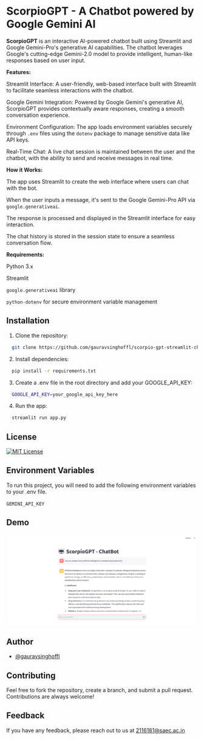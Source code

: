 
# ScorpioGPT - A Chatbot powered by Google Gemini AI

**ScorpioGPT** is an interactive AI-powered chatbot built using Streamlit and Google Gemini-Pro's generative AI capabilities. The chatbot leverages Google's cutting-edge Gemini-2.0 model to provide intelligent, human-like responses based on user input.

**Features:**

Streamlit Interface: A user-friendly, web-based interface built with Streamlit to facilitate seamless interactions with the chatbot.

Google Gemini Integration: Powered by Google Gemini's generative AI, ScorpioGPT provides contextually aware responses, creating a smooth conversation experience.

Environment Configuration: The app loads environment variables securely through `.env` files using the `dotenv` package to manage sensitive data like API keys.

Real-Time Chat: A live chat session is maintained between the user and the chatbot, with the ability to send and receive messages in real time.

**How it Works:**

The app uses Streamlit to create the web interface where users can chat with the bot.

When the user inputs a message, it's sent to the Google Gemini-Pro API via `google.generativeai`.

The response is processed and displayed in the Streamlit interface for easy interaction.

The chat history is stored in the session state to ensure a seamless conversation flow.

**Requirements:**

Python 3.x

Streamlit

`google.generativeai` library

`python-dotenv` for secure environment variable management


## Installation

1. Clone the repository:

```bash
  git clone https://github.com/gauravsinghoffl/scorpio-gpt-streamlit-chatbot.git

```

2. Install dependencies:

```bash
  pip install -r requirements.txt

```
3. Create a .env file in the root directory and add your GOOGLE_API_KEY:

```bash
  GOOGLE_API_KEY=your_google_api_key_here

```
4. Run the app:
```bash
  streamlit run app.py

```
## License

[![MIT License](https://img.shields.io/badge/License-MIT-green.svg)](https://choosealicense.com/licenses/mit/)


## Environment Variables

To run this project, you will need to add the following environment variables to your .env file.

`GEMINI_API_KEY`




## Demo

![ScorpioGPT Demo Screenshot](Demo/scorpio-gpt-demo.png)

## Author

- [@gauravsinghoffl](https://www.github.com/gauravsinghoffl)


## Contributing

Feel free to fork the repository, create a branch, and submit a pull request. Contributions are always welcome!

## Feedback

If you have any feedback, please reach out to us at 2116181@saec.ac.in
